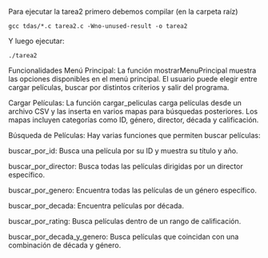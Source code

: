 

Para ejecutar la tarea2 primero debemos compilar (en la carpeta raíz)
````
gcc tdas/*.c tarea2.c -Wno-unused-result -o tarea2
````

Y luego ejecutar:
````
./tarea2
````

Funcionalidades
Menú Principal: La función mostrarMenuPrincipal muestra las opciones disponibles en el menú principal.
El usuario puede elegir entre cargar películas, buscar por distintos criterios y salir del programa.

Cargar Películas: La función cargar_peliculas carga películas desde un archivo CSV y las inserta en varios mapas para búsquedas posteriores. Los mapas incluyen categorías como ID, género, director, década y calificación.

Búsqueda de Películas: Hay varias funciones que permiten buscar películas:

buscar_por_id: Busca una película por su ID y muestra su título y año.

buscar_por_director: Busca todas las películas dirigidas por un director específico.

buscar_por_genero: Encuentra todas las películas de un género específico.

buscar_por_decada: Encuentra películas por década.

buscar_por_rating: Busca películas dentro de un rango de calificación.

buscar_por_decada_y_genero: Busca películas que coincidan con una combinación de década y género.
